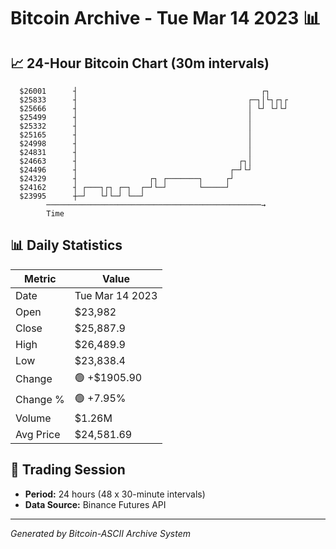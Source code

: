 # Bitcoin Archive - Tue Mar 14 2023 📊

## 📈 24-Hour Bitcoin Chart (30m intervals)

```
  $26001      ┤                                         ┌┐     
  $25833      ┤                                      ┌─┐│└┐┌┐┌ 
  $25666      ┤                                      │ └┘ └┘└┘ 
  $25499      ┤                                      │         
  $25332      ┤                                      │         
  $25165      ┤                                      │         
  $24998      ┤                                      │         
  $24831      ┤                                      │         
  $24663      ┤                                    ┌┐│         
  $24496      ┤                                  ┌─┘└┘         
  $24329      ┤                ┌┐ ┌───────┐     ┌┘             
  $24162      ┤ ┌───┐┌┐ ┌─┐  ┌─┘└─┘       └─────┘              
  $23995      ┼─┘   └┘└─┘ └──┘                                 
        ────────────────────────────────────────────────→
        Time
```

## 📊 Daily Statistics

| Metric | Value |
|--------|-------|
| Date | Tue Mar 14 2023 |
| Open | $23,982 |
| Close | $25,887.9 |
| High | $26,489.9 |
| Low | $23,838.4 |
| Change | 🟢 +$1905.90 |
| Change % | 🟢 +7.95% |
| Volume | $1.26M |
| Avg Price | $24,581.69 |

## 📅 Trading Session

- **Period:** 24 hours (48 x 30-minute intervals)
- **Data Source:** Binance Futures API

---
*Generated by Bitcoin-ASCII Archive System*
